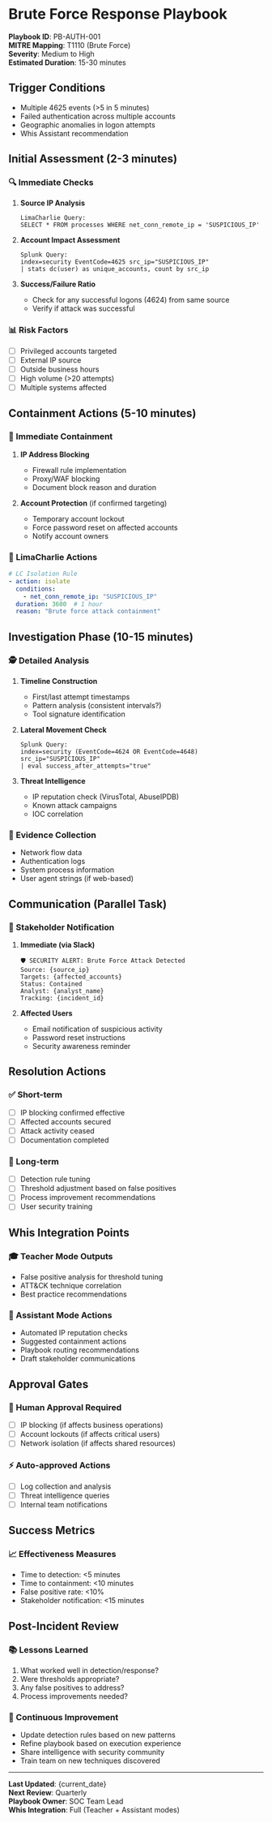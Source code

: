 # Brute Force Response Playbook

**Playbook ID**: PB-AUTH-001  
**MITRE Mapping**: T1110 (Brute Force)  
**Severity**: Medium to High  
**Estimated Duration**: 15-30 minutes  

## Trigger Conditions
- Multiple 4625 events (>5 in 5 minutes)
- Failed authentication across multiple accounts
- Geographic anomalies in logon attempts
- Whis Assistant recommendation

## Initial Assessment (2-3 minutes)

### 🔍 Immediate Checks
1. **Source IP Analysis**
   ```
   LimaCharlie Query: 
   SELECT * FROM processes WHERE net_conn_remote_ip = 'SUSPICIOUS_IP'
   ```

2. **Account Impact Assessment**
   ```
   Splunk Query:
   index=security EventCode=4625 src_ip="SUSPICIOUS_IP" 
   | stats dc(user) as unique_accounts, count by src_ip
   ```

3. **Success/Failure Ratio**
   - Check for any successful logons (4624) from same source
   - Verify if attack was successful

### 📊 Risk Factors
- [ ] Privileged accounts targeted
- [ ] External IP source  
- [ ] Outside business hours
- [ ] High volume (>20 attempts)
- [ ] Multiple systems affected

## Containment Actions (5-10 minutes)

### 🚫 Immediate Containment
1. **IP Address Blocking**
   - Firewall rule implementation
   - Proxy/WAF blocking
   - Document block reason and duration

2. **Account Protection** (if confirmed targeting)
   - Temporary account lockout
   - Force password reset on affected accounts
   - Notify account owners

### 🔐 LimaCharlie Actions
```yaml
# LC Isolation Rule
- action: isolate
  conditions:
    - net_conn_remote_ip: "SUSPICIOUS_IP"
  duration: 3600  # 1 hour
  reason: "Brute force attack containment"
```

## Investigation Phase (10-15 minutes)

### 🕵️ Detailed Analysis
1. **Timeline Construction**
   - First/last attempt timestamps
   - Pattern analysis (consistent intervals?)
   - Tool signature identification

2. **Lateral Movement Check**
   ```
   Splunk Query:
   index=security (EventCode=4624 OR EventCode=4648) src_ip="SUSPICIOUS_IP"
   | eval success_after_attempts="true"
   ```

3. **Threat Intelligence**
   - IP reputation check (VirusTotal, AbuseIPDB)
   - Known attack campaigns
   - IOC correlation

### 📝 Evidence Collection
- Network flow data
- Authentication logs
- System process information
- User agent strings (if web-based)

## Communication (Parallel Task)

### 🚨 Stakeholder Notification
1. **Immediate (via Slack)**
   ```
   🛡️ SECURITY ALERT: Brute Force Attack Detected
   Source: {source_ip}
   Targets: {affected_accounts}
   Status: Contained
   Analyst: {analyst_name}
   Tracking: {incident_id}
   ```

2. **Affected Users**
   - Email notification of suspicious activity
   - Password reset instructions
   - Security awareness reminder

## Resolution Actions

### ✅ Short-term
- [ ] IP blocking confirmed effective
- [ ] Affected accounts secured
- [ ] Attack activity ceased
- [ ] Documentation completed

### 🔧 Long-term  
- [ ] Detection rule tuning
- [ ] Threshold adjustment based on false positives
- [ ] Process improvement recommendations
- [ ] User security training

## Whis Integration Points

### 🎓 Teacher Mode Outputs
- False positive analysis for threshold tuning
- ATT&CK technique correlation
- Best practice recommendations

### 🤖 Assistant Mode Actions
- Automated IP reputation checks
- Suggested containment actions
- Playbook routing recommendations
- Draft stakeholder communications

## Approval Gates

### 🚦 Human Approval Required
- [ ] IP blocking (if affects business operations)
- [ ] Account lockouts (if affects critical users)
- [ ] Network isolation (if affects shared resources)

### ⚡ Auto-approved Actions
- [ ] Log collection and analysis
- [ ] Threat intelligence queries
- [ ] Internal team notifications

## Success Metrics

### 📈 Effectiveness Measures
- Time to detection: <5 minutes
- Time to containment: <10 minutes  
- False positive rate: <10%
- Stakeholder notification: <15 minutes

## Post-Incident Review

### 📚 Lessons Learned
1. What worked well in detection/response?
2. Were thresholds appropriate?
3. Any false positives to address?
4. Process improvements needed?

### 🔄 Continuous Improvement
- Update detection rules based on new patterns
- Refine playbook based on execution experience
- Share intelligence with security community
- Train team on new techniques discovered

---

**Last Updated**: {current_date}  
**Next Review**: Quarterly  
**Playbook Owner**: SOC Team Lead  
**Whis Integration**: Full (Teacher + Assistant modes)
